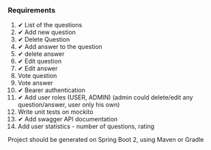 ### Requirements
1. ✔ List of the questions
2. ✔ Add new question
3. ✔ Delete Question
4. ✔ Add answer to the question
5. ✔ delete answer
6. ✔ Edit question
7. ✔ Edit answer
8. Vote question
9. Vote answer
10. ✔ Bearer authentication 
11. ✔ Add user roles (USER, ADMIN) (admin could delete/edit any question/answer, user only his own)
12. Write unit tests on mockito
13. ✔  Add swagger API documentation
14. Add user statistics - number of questions, rating

Project should be generated on Spring Boot 2, using Maven or Gradle
